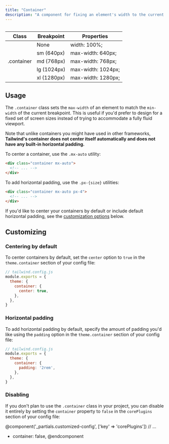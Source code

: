 ```yaml
---
title: "Container"
description: "A component for fixing an element's width to the current breakpoint."
---
```


<h2 style="visibility: hidden; font-size: 0; margin: 0;">Class reference</h2>
<div class="border-t border-b border-gray-300 mb-12">
  <table class="w-full text-left table-collapse">
    <colgroup>
      <col class="w-1/4">
      <col class="w-1/4">
      <col class="w-1/2">
    </colgroup>
    <thead>
      <tr>
        <th class="text-sm font-semibold text-gray-700 p-2 bg-gray-100">Class</th>
        <th class="text-sm font-semibold text-gray-700 p-2 bg-gray-100">Breakpoint</th>
        <th class="text-sm font-semibold text-gray-700 p-2 bg-gray-100">Properties</th>
      </tr>
    </thead>
    <tbody class="align-baseline">
      <tr>
        <td class="p-2 border-t border-gray-300 font-mono text-xs text-purple-700" rowspan="5">.container</td>
        <td class="p-2 border-t border-gray-300 font-mono text-xs text-gray-600"><span class="font-sans italic font-sans">None</span></td>
        <td class="p-2 border-t border-gray-300 font-mono text-xs text-blue-700">width: 100%;</td>
      </tr>
      <tr>
        <td class="p-2 border-t border-gray-300 font-mono text-xs text-gray-700">sm <span class="text-gray-600 font-sans italic">(640px)</span></td>
        <td class="p-2 border-t border-gray-300 font-mono text-xs text-blue-700">max-width: 640px;</td>
      </tr>
      <tr>
        <td class="p-2 border-t border-gray-300 font-mono text-xs text-gray-700">md <span class="text-gray-600 font-sans italic">(768px)</span></td>
        <td class="p-2 border-t border-gray-300 font-mono text-xs text-blue-700">max-width: 768px;</td>
      </tr>
      <tr>
        <td class="p-2 border-t border-gray-300 font-mono text-xs text-gray-700">lg <span class="text-gray-600 font-sans italic">(1024px)</span></td>
        <td class="p-2 border-t border-gray-300 font-mono text-xs text-blue-700">max-width: 1024px;</td>
      </tr>
      <tr>
        <td class="p-2 border-t border-gray-300 font-mono text-xs text-gray-700">xl <span class="text-gray-600 font-sans italic">(1280px)</span></td>
        <td class="p-2 border-t border-gray-300 font-mono text-xs text-blue-700">max-width: 1280px;</td>
      </tr>
    </tbody>
  </table>
</div>

## Usage

The `.container` class sets the `max-width` of an element to match the `min-width` of the current breakpoint. This is useful if you'd prefer to design for a fixed set of screen sizes instead of trying to accommodate a fully fluid viewport.

Note that unlike containers you might have used in other frameworks, **Tailwind's container does not center itself automatically and does not have any built-in horizontal padding.**

To center a container, use the `.mx-auto` utility:

```html
<div class="container mx-auto">
  <!-- ... -->
</div>
```

To add horizontal padding, use the `.px-{size}` utilities:

```html
<div class="container mx-auto px-4">
  <!-- ... -->
</div>
```

If you'd like to center your containers by default or include default horizontal padding, see the [customization options](#customizing) below.

## Customizing

### Centering by default

To center containers by default, set the `center` option to `true` in the `theme.container` section of your config file:

```js
// tailwind.config.js
module.exports = {
  theme: {
    container: {
      center: true,
    },
  },
}
```

### Horizontal padding

To add horizontal padding by default, specify the amount of padding you'd like using the `padding` option in the `theme.container` section of your config file:

```js
// tailwind.config.js
module.exports = {
  theme: {
    container: {
      padding: '2rem',
    },
  },
}
```

### Disabling

If you don't plan to use the `.container` class in your project, you can disable it entirely by setting the `container` property to `false` in the `corePlugins` section of your config file:

@component('_partials.customized-config', ['key' => 'corePlugins'])
  // ...
+ container: false,
@endcomponent
